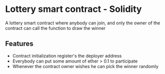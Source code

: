 # Lottery smart contract - Solidity

A lottery smart contract where anybody can join, and only the owner of the contract can call the function to draw the winner

## Features

- Contract initialization register's the deployer address
- Everybody can put some amount of ether > 0.1 to participate
- Whenever the contract owner wishes he can pick the winner randomly
